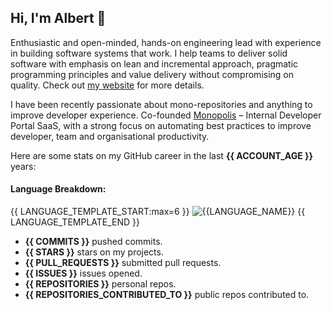 ## Hi, I'm Albert 🙂 

Enthusiastic and open-minded, hands-on engineering lead with experience in building software systems that work. I help teams to deliver solid software with emphasis on lean and incremental approach, pragmatic programming principles and value delivery without compromising on quality. Check out [my website](https://www.talk2duck.com) for more details.

I have been recently passionate about mono-repositories and anything to improve developer experience. Co-founded [Monopolis](https://monopolis.cloud) – Internal Developer Portal SaaS, with a strong focus on automating best practices to improve developer, team and organisational productivity. 


Here are some stats on my GitHub career in the last **{{ ACCOUNT_AGE }}** years:

#### Language Breakdown:

{{ LANGUAGE_TEMPLATE_START:max=6 }}
![{{LANGUAGE_NAME}}](https://img.shields.io/static/v1?style=flat-square&label=%E2%A0%80&color=555&labelColor={{LANGUAGE_COLOR:uri}}&message={{LANGUAGE_NAME:uri}}%EF%B8%B1{{LANGUAGE_PERCENT:uri}}%25)
{{ LANGUAGE_TEMPLATE_END }}

- **{{ COMMITS }}** pushed commits.
- **{{ STARS }}** stars on my projects.
- **{{ PULL_REQUESTS }}** submitted pull requests.
- **{{ ISSUES }}** issues opened.
- **{{ REPOSITORIES }}** personal repos.
- **{{ REPOSITORIES_CONTRIBUTED_TO }}** public repos contributed to.
